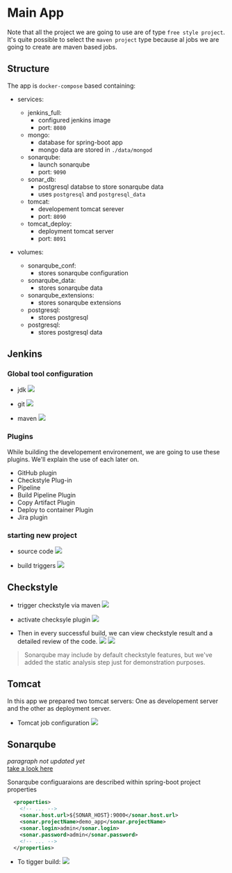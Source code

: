 # Main App

Note that all the project we are going to use are of type `free style project`. It's quite possible to select the `maven project` type because al jobs we are going to create are maven based jobs.

## Structure
The app is `docker-compose` based containing:
- services:
  - jenkins_full:
    - configured jenkins image
    - port: `8080`
  - mongo:
    - database for spring-boot app
    - mongo data are stored in `./data/mongod`
  - sonarqube:
    - launch sonarqube
    - port: `9090`
  - sonar_db:
    - postgresql databse to store sonarqube data
    - uses `postgresql` and `postgresql_data`
  - tomcat:
    - developement tomcat serever
    - port: `8090`
  - tomcat_deploy:
    - deployment tomcat server
    - port: `8091`

- volumes:
  - sonarqube_conf:
    - stores sonarqube configuration
  - sonarqube_data: 
    - stores sonarqube data
  - sonarqube_extensions:
    - stores sonarqube extensions
  - postgresql:
    - stores postgresql
  - postgresql:
    - stores postgresql data

## Jenkins
### Global tool configuration
- jdk
![](images/jenkins/img_jenkins_01.png)

- git
![](images/jenkins/img_jenkins_02.png)

- maven
![](images/jenkins/img_jenkins_03.png)



### Plugins
While building the developement environement, we are going to use these plugins. We'll explain the use of each later on.
- GitHub plugin
- Checkstyle Plug-in
- Pipeline
- Build Pipeline Plugin
- Copy Artifact Plugin
- Deploy to container Plugin
- Jira plugin

### starting new project
- source code
![](images/jenkins/img_jenkins_04.png)

- build triggers
![](images/jenkins/img_jenkins_05.png)


## Checkstyle
- trigger checkstyle via maven
![](images/checkstyle/img_checkstyle_02.png)

- activate checksyle plugin
![](images/checkstyle/img_checkstyle_01.png)

- Then in every successful build, we can view checkstyle result and a detailed review of the code.
![](images/checkstyle/img_checkstyle_04.png)
![](images/checkstyle/img_checkstyle_03.png)

> Sonarqube may include by default checkstyle features, but we've added the static analysis step just for demonstration purposes.


## Tomcat
In this app we prepared two tomcat servers: One as developement server and the other as deployment server.

- Tomcat job configuration
![](images/tomcat/img_tomcat_02.png)

## Sonarqube
_paragraph not updated yet_  
[take a look here](./sonarqube.md)


Sonarqube configuaraions are described within spring-boot project properties
``` xml
  <properties>
    <!-- ... -->
    <sonar.host.url>${SONAR_HOST}:9000</sonar.host.url>
    <sonar.projectName>demo_app</sonar.projectName>
    <sonar.login>admin</sonar.login>
    <sonar.password>admin</sonar.password>
    <!-- ... -->
  </properties>
```

- To tigger build:
![](images/sonarqube/img_sonarqube_01.png)



